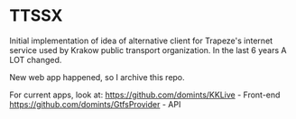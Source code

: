 # TTSSX

Initial implementation of idea of alternative client for Trapeze's internet service used by Krakow public transport organization. In the last 6 years A LOT changed.

New web app happened, so I archive this repo.

For current apps, look at:
https://github.com/domints/KKLive - Front-end
https://github.com/domints/GtfsProvider - API

